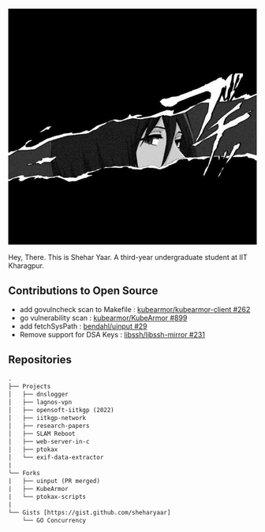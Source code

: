 <head>
  <link rel="stylesheet" href="https://cdn.jsdelivr.net/gh/devicons/devicon@v2.14.0/devicon.min.css">
</head>
<p align="center"> <img src="./banner-aesthetic-1.jpg" alt="wall"/></p>

Hey, There. This is Shehar Yaar. A third-year undergraduate student at IIT Kharagpur.

## Contributions to Open Source

- add govulncheck scan to Makefile : [kubearmor/kubearmor-client #262](https://github.com/kubearmor/kubearmor-client/pull/262)
- go vulnerability scan : [kubearmor/KubeArmor #899](https://github.com/kubearmor/KubeArmor/pull/899)
- add fetchSysPath : [bendahl/uinput #29](https://github.com/bendahl/uinput/pull/29)
- Remove support for DSA Keys : [libssh/libssh-mirror #231](https://gitlab.com/libssh/libssh-mirror/-/merge_requests/231) 

## Repositories

```
.
├── Projects
│   ├── dnslogger
│   ├── lagnos-vpn
│   ├── opensoft-iitkgp (2022)
│   ├── iitkgp-network
│   ├── research-papers
│   ├── SLAM Reboot
│   ├── web-server-in-c
│   ├── ptokax
│   └── exif-data-extractor
|
└── Forks
|   ├── uinput (PR merged)
|   ├── KubeArmor
|   └── ptokax-scripts
|
└── Gists [https://gist.github.com/sheharyaar]
    └── GO Concurrency 
```

<!--

<a href="./sheharyaar_resume.pdf">My Resume</a>  
<a href="https://github.com/sheharyaar/internship-diaries">Internship Diaries</a> 

### My Achievements

- Interhall Opensoft 2021-2022 IIT, Kharagpur : **Gold (1st Prize)** - [Opensoft IIT KGP](https://github.com/sheharyaar/opensoft-iitkgp)

### Current Projects

- Lagnos VPN - [checkout here](https://github.com/sheharyaar/lagnos-vpn)
- Video CDN using DNS Load Balancer from scratch - [checkout here](https://github.com/sheharyaar/Content-Delivery-Network)

### Completed Projects

- Concurrent Web Server and REST in C - [Checkout here](https://github.com/sheharyaar/web-server-in-c)
- Exif Data Extractor in C - [Checkout here](https://github.com/sheharyaar/exif-data-extractor)
- Documentation and solutions for IIT KGP Internet problems - [checkout here](https://github.com/sheharyaar/iit-kgp-network)

### Deployments

- IIT KGP Network Repository - [https://iitkgp-network.netlify.app/](https://iitkgp-network.netlify.app/)
- Github Web Page - [sheharyaar.github.io](https://sheharyaar.github.io/)


### Notes

- Knowledge Base (Linux, Networking, Virtualisation, Performance Tooling, DevOps ) - [here](https://github.com/sheharyaar/knowledge-base)
- C Programming Notes - [here](https://github.com/sheharyaar/C-Programming-Cookbook)
<!-- - Blockchain Notes - [here](https://github.com/sheharyaar/Blockchain-Notes) -->

<!--
# Bucket List 

## Summer of Codes (SoCs) 

### Development

- [ ] Google Summer Of Code as Contributor ( April - May )
- [ ] Google Summer Of Code as Mentor ( April - May )

### Linux and Cloud
  
- [ ] CNCF Mentorship Monthly 
- [ ] LFX Networking 2022 ( April - May )
- [ ] LFX Cloud Mentorship ( Monthly )
- [ ] Linux Kernel Bug Fixing Season ( Quarterly ?? )

### Blockchain

- [ ] Google Summer of Bitcoin ( April - May )
- [ ] Hyperledger Mentorship (LFX Mentorship)
    
## Competitions

- [x] OpenSoft : **2021**
- [ ] Inter IIT
- [ ] Open IIT


#  Study List

## Linux Kernel
    
- [ ] Kernel Porgramming and Bug Fixing
- [ ] BPF : Performance Tools
- [ ] eBPF, tc and XDP : Traffic Control
- [ ] IO_Uring

## Cloud Networking

- [ ] Service Mesh
- [ ] Thanos and stuff under CNCF

## Blockchain

- [ ] Hyperledger
- [ ] Whitepapers
-->
